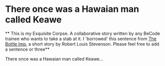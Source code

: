 # There once was a Hawaian man called Keawe

** This is my Exquisite Corpse. A collaborative story written by any BeCode trainee who wants to take a stab at it. I 'borrowed' this sentence from [The Bottle Imp](https://en.m.wikipedia.org/wiki/The_Bottle_Imp), a short story by Robert Louis Stevenson. Please feel free to add a sentence or three**

There once was a Hawaian man called Keawe... 
